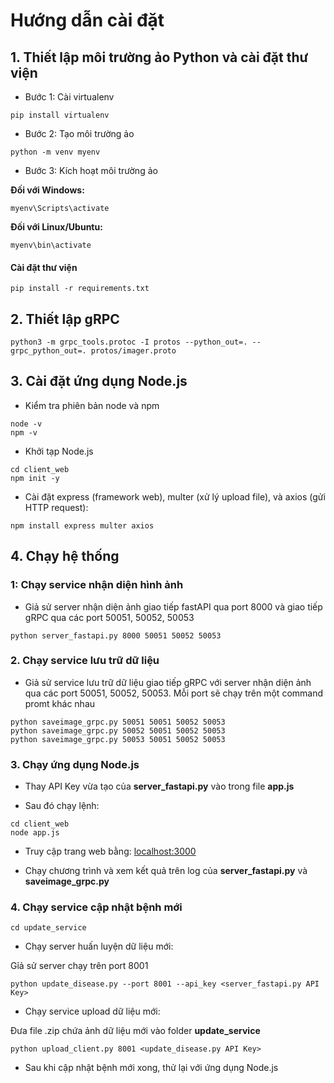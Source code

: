 # Hướng dẫn cài đặt

## 1. Thiết lập môi trường ảo Python và cài đặt thư viện

- Bước 1: Cài virtualenv

```
pip install virtualenv
```

- Bước 2: Tạo môi trường ảo

```
python -m venv myenv
```

- Bước 3: Kích hoạt môi trường ảo

**Đối với Windows:**

```
myenv\Scripts\activate
```

**Đối với Linux/Ubuntu:**

```
myenv\bin\activate
```

#### Cài đặt thư viện

```
pip install -r requirements.txt
```

## 2. Thiết lập gRPC

```
python3 -m grpc_tools.protoc -I protos --python_out=. --grpc_python_out=. protos/imager.proto
```

## 3. Cài đặt ứng dụng Node.js

- Kiểm tra phiên bản node và npm

```
node -v
npm -v
```

- Khởi tạp Node.js

```
cd client_web
npm init -y
```

- Cài đặt express (framework web), multer (xử lý upload file), và axios (gửi HTTP request):

```
npm install express multer axios
```

## 4. Chạy hệ thống

### 1: Chạy service nhận diện hình ảnh

- Giả sử server nhận diện ảnh giao tiếp fastAPI qua port 8000 và giao tiếp gRPC qua các port 50051, 50052, 50053

```
python server_fastapi.py 8000 50051 50052 50053
```

### 2. Chạy service lưu trữ dữ liệu

- Giả sử service lưu trữ dữ liệu giao tiếp gRPC với server nhận diện ảnh qua các port 50051, 50052, 50053. Mỗi port sẽ chạy trên một command promt khác nhau

```
python saveimage_grpc.py 50051 50051 50052 50053
python saveimage_grpc.py 50052 50051 50052 50053
python saveimage_grpc.py 50053 50051 50052 50053
```

### 3. Chạy ứng dụng Node.js

- Thay API Key vừa tạo của **server_fastapi.py** vào trong file **app.js**

- Sau đó chạy lệnh:

```
cd client_web
node app.js
```

- Truy cập trang web bằng: [localhost:3000](http:/localhost:3000/)

- Chạy chương trình và xem kết quả trên log của **server_fastapi.py** và **saveimage_grpc.py**

### 4. Chạy service cập nhật bệnh mới

```
cd update_service
```

- Chạy server huấn luyện dữ liệu mới:

Gỉả sử server chạy trên port 8001

```
python update_disease.py --port 8001 --api_key <server_fastapi.py API Key>
```

- Chạy service upload dữ liệu mới:

Đưa file .zip chứa ảnh dữ liệu mới vào folder **update_service**

```
python upload_client.py 8001 <update_disease.py API Key>
```

- Sau khi cập nhật bệnh mới xong, thử lại với ứng dụng Node.js
